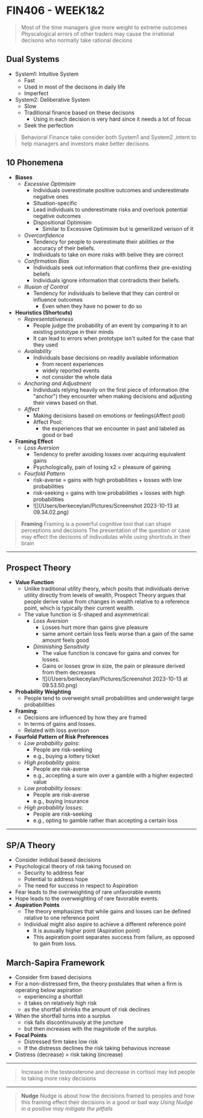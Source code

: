 # FIN406 - WEEK1&2

> Most of the time managers give more weight to extreme outcomes
> Physcalogical errors of other traders may cause the irrational decisons who normally take rational decions

## **Dual Systems**

- System1: Intuitive System
    - Fast
    - Used in most of the decisons in daily life
    - Imperfect
- System2: Deliberative System
    - Slow
    - Traditional finance based on these decisons
        - Using in each decision is very hard since it needs a lot of focus
    - Seek the perfection

> Behavioral Finance take consider both System1 and System2 ,intent to help managers and investors make better decisons

## 10 Phonemena

- **Biases**
    - *Excessive Optimisim*
        - Individuals overestimate positive outcomes and underestimate negative ones
        - Situation-specific
        - Lead individuals to underestimate risks and overlook potential negative outcomes
        - Dispositional Optimisim
            - Similar to Excessive Optimisim but is generilized verison of it
    - *Overconfidence*
        - Tendency for people to overestimate their abilities or the accuracy of their beliefs. 
        - Individuals to take on more risks with belive they are correct
    - *Confirmation Bias*
        - Individuals seek out information that confirms their pre-existing beliefs
        - Individuals ignore information that contradicts their beliefs.
    - *Illusion of Control*
        - Tendency for individuals to believe that they can control or influence outcomes
            - Even when they have no power to do so
- **Heuristics (Shortcuts)**
    - *Representativeness*
        - People judge the probability of an event by comparing it to an existing prototype in their minds
        - It can lead to errors when prototype isn't suited for the case that they used
    - *Availability*
        - Individuals base decisions on readily available information
            - from recent experiences
            - widely reported events
            - not consider the whole data
    - *Anchoring and Adjustment*
        - Individuals relying heavily on the first piece of information (the "anchor") they encounter when making decisions and adjusting their views based on that.
    - *Affect*
        - Making decisions based on emotions or feelings(Affect pool)
        - Affect Pool: 
            - the experiences that we encounter in past and labeled as good or bad
- **Framing Effect**
    - *Loss Aversion*
        - Tendency to prefer avoiding losses over acquiring equivalent gains
        - Psychologically, pain of losing x2 = pleasure of gaining
    - *Fourfold Pattern*
        -  risk-averse  = gains with high probabilities + losses with low probabilities
        - risk-seeking = gains with low probabilities + losses with high probabilities
        -  ![](/Users/berkeceylan/Pictures/Screenshot 2023-10-13 at 09.34.02.png)

> **Framing**
> Framing is a powerful cognitive tool that can shape perceptions and decisions
> The presentation of the question or case may effect the decisons of indivudulas while using shortcuts in their brain

----

## Prospect Theory

- **Value Function**
    - Unlike traditional utility theory, which posits that individuals derive utility directly from levels of wealth, Prospect Theory argues that people derive value from changes in wealth relative to a reference point, which is typically their current wealth. 
    - The value function is S-shaped and asymmetrical:
        - *Loss Aversion*
            - Losses hurt more than gains give pleasure
            -  same amont certain loss feels worse than a gain of the same amount feels good
        - *Diminishing Sensitivity*
            - The value function is concave for gains and convex for losses.
            - Gains or losses grow in size, the pain or pleasure derived from them decreases
            - ![](/Users/berkeceylan/Pictures/Screenshot 2023-10-13 at 09.53.50.png)
- **Probability Weighting**
    - People tend to overweight small probabilities and underweight large probabilities
- **Framing**: 
    - Decisions are influenced by how they are framed
    - In terms of gains and losses. 
    - Related with loss averison
- **Fourfold Pattern of Risk Preferences**
    - *Low probability gains*:
        - People are risk-seeking 
        - e.g., buying a lottery ticket
    - *High probability gains*:
        - People are risk-averse 
        - e.g., accepting a sure win over a gamble with a higher expected value
    - *Low probability losses*:
        - People are risk-averse 
        - e.g., buying insurance
    - *High probability losses*:
        - People are risk-seeking 
        - e.g., opting to gamble rather than accepting a certain loss

----

## SP/A Theory

- Consider indidual based decisions
- Psychological theory of risk taking focused on 
    - Security to address fear
    - Potential to address hope
    - The need for success in respect to Aspiration 
- Fear leads to the overweighting of rare unfavorable events
- Hope leads to the overweighting of rare favorable events.
- **Aspiration Points**
    - The theory emphasizes that while gains and losses can be defined relative to one reference point
    - Individual might also aspire to achieve a different reference point
        -  It is ausually higher point (Aspiration point)
        - This aspiration point separates success from failure, as opposed to gain from loss. 

## March-Sapira Framework

- Consider firm based decisions
- 	For a non-distressed firm, the theory postulates that when a firm is operating below aspiration
    - experiencing a shortfall
    - it takes on relatively high risk
    - as the shortfall shrinks the amount of risk declines
- When the shortfall turns into a surplus
    - risk falls discontinuously at the juncture
    - but then increases with the magnitude of the surplus. 
- **Focal Points**
    - Distressed firm takes low risk
    - If the distresss declines the risk taking behavious increase
- Distress (decrease) = risk taking (increase)

----

> Increase in the testeosterone and decrease in cortisol may led people to taking more risky decisions

----

> **Nudge**
> Nudge is about how the decisions framed to peoples and how this framing effect their decisions in a good or bad way
> *Using Nudge in a positive may mitigate the pitfalls*





